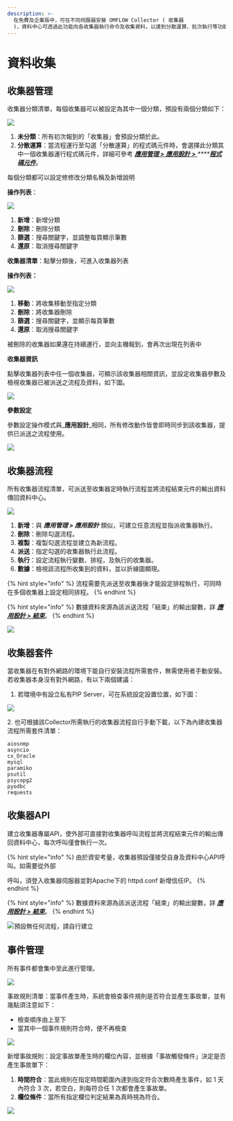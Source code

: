 ```yaml
---
description: >-
  在免費及企業版中，可在不同伺服器安裝 OMFLOW Collector ( 收集器
  )，資料中心可透過此功能向各收集器執行命令及收集資料，以達到分散運算、批次執行等功能。
---
```


# 資料收集

## 收集器管理

收集器分類清單，每個收集器可以被設定為其中一個分類，預設有兩個分類如下：

![](<../.gitbook/assets/tu-pian- (1).png>)

1. **未分類**：所有初次報到的「收集器」會預設分類於此。
2. **分散運算**：當流程運行至勾選「分散運算」的程式碼元件時，會選擇此分類其中一個收集器運行程式碼元件，詳細可參考 [_**應用管理 > 應用設計 >**_ ](6.md#cheng-shi-ma)_****_[_**程式碼元件**_](6.md#cheng-shi-ma)。

每個分類都可以設定修修改分類名稱及新增說明

**操作列表**：

![](<../.gitbook/assets/tu-pian- (46).png>)

1. **新增**：新增分類
2. **刪除**：刪除分類
3. **篩選**：搜尋關鍵字，並調整每頁顯示筆數
4. **還原**：取消搜尋關鍵字

**收集器清單**：點擊分類後，可進入收集器列表

**操作列表：**

![](<../.gitbook/assets/tu-pian- (29).png>)

1. **移動**：將收集移動至指定分類
2. **刪除**：將收集器刪除
3. **篩選**：搜尋關鍵字，並顯示每頁筆數
4. **還原**：取消搜尋關鍵字

被刪除的收集器如果還在持續運行，並向主機報到，會再次出現在列表中

**收集器資訊**

點擊收集器列表中任一個收集器，可顯示該收集器相關資訊，並設定收集器參數及檢視收集器已被派送之流程及資料，如下圖。

![](<../.gitbook/assets/tu-pian- (54).png>)

**參數設定**

參數設定操作模式與_**應用設計**_相同，所有修改動作皆會即時同步到該收集器，提供已派送之流程使用。

![](<../.gitbook/assets/tu-pian- (53).png>)

## 收集器流程

所有收集器流程清單，可派送至收集器定時執行流程並將流程結束元件的輸出資料傳回資料中心。

![](<../.gitbook/assets/tu-pian- (55) (2).png>)

1. **新增**：與 _**應用管理 > 應用設計**_ 類似，可建立任意流程並指派收集器執行。
2. **刪除**：刪除勾選流程。
3. **複製**：複製勾選流程並建立為新流程。
4. **派送**：指定勾選的收集器執行此流程。
5. **執行**：設定流程執行變數、排程，及執行的收集器。
6. **數據**：檢視該流程所收集到的資料，並以折線圖顯現。

{% hint style="info" %}
流程需要先派送至收集器後才能設定排程執行，可同時在多個收集器上設定相同排程。
{% endhint %}

{% hint style="info" %}
數據資料來源為該派送流程「結束」的輸出變數，詳 [_**應用設計 > 結束**_](6.md#jie-shu)。
{% endhint %}

![](../.gitbook/assets/pic011.jpg)

## 收集器套件

當收集器在有對外網路的環境下能自行安裝流程所需套件，無需使用者手動安裝。若收集器本身沒有對外網路，有以下兩個建議：

1. 若環境中有設立私有PIP Server，可在系統設定設置位置，如下圖：

![](../.gitbook/assets/pipserver.png)

&#x20;   2\. 也可根據該Collector所需執行的收集器流程自行手動下載，以下為內建收集器流程所需套件清單：

```
aiosnmp
asyncio
cx_Oracle
mysql
paramiko
psutil
psycopg2
pyodbc
requests
```

## 收集器API

建立收集器專屬API，使外部可直接對收集器呼叫流程並將流程結束元件的輸出傳回資料中心，每次呼叫僅會執行一次。

{% hint style="info" %}
由於資安考量，收集器預設僅接受自身及資料中心API呼叫。如需要從外部

呼叫，須登入收集器伺服器並對Apache下的 httpd.conf 新增信任IP。
{% endhint %}

{% hint style="info" %}
數據資料來源為該派送流程「結束」的輸出變數，詳 [_**應用設計 > 結束**_](6.md#jie-shu)。
{% endhint %}

![預設無任何流程，請自行建立](../.gitbook/assets/pic014.jpg)

## 事件管理

所有事件都會集中至此進行管理。

![](../.gitbook/assets/pic015.jpg)

事故規則清單：當事件產生時，系統會檢查事件規則是否符合並產生事故單，並有幾點須注意如下：

* 檢查順序由上至下
* 當其中一個事件規則符合時，便不再檢查

![](../.gitbook/assets/pic016.jpg)

新增事故規則：設定事故單產生時的欄位內容，並根據「事故觸發條件」決定是否產生事故單下：

1. **時間符合**：當此規則在指定時間範圍內達到指定符合次數時產生事件，如 1 天內符合 3 次，若空白，則每符合任 1 次都會產生事故單。
2. **欄位條件**：當所有指定欄位判定結果為真時視為符合。

![](<../.gitbook/assets/pic017 (1).jpg>)
